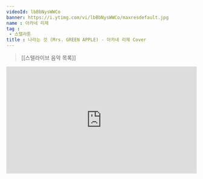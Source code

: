 ```yaml
---
videoId: lbBbNysWWCo
banner: https://i.ytimg.com/vi/lbBbNysWWCo/maxresdefault.jpg
name : 아카네 리제
tag : 
 - 스텔라툰
title : 나라는 것 (Mrs. GREEN APPLE) - 아카네 리제 Cover
---
```

> [[스텔라이브 음악 목록]]
<div style="position:relative;width:100%;padding-bottom:56.25%"><iframe style="width:100%;height:100%; position:absolute"  src="https://www.youtube.com/embed/lbBbNysWWCo"  frameborder="0" allow="accelerometer; autoplay; clipboard-write; encrypted-media; gyroscope; picture-in-picture; web-share" allowfullscreen></iframe></div>